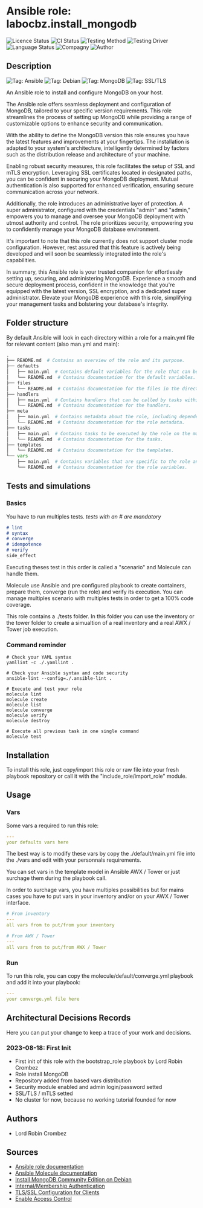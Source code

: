 # Ansible role: labocbz.install_mongodb

![Licence Status](https://img.shields.io/badge/licence-MIT-brightgreen)
![CI Status](https://img.shields.io/badge/CI-success-brightgreen)
![Testing Method](https://img.shields.io/badge/Testing%20Method-Ansible%20Molecule-blueviolet)
![Testing Driver](https://img.shields.io/badge/Testing%20Driver-docker-blueviolet)
![Language Status](https://img.shields.io/badge/language-Ansible-red)
![Compagny](https://img.shields.io/badge/Compagny-Labo--CBZ-blue)
![Author](https://img.shields.io/badge/Author-Lord%20Robin%20Crombez-blue)

## Description

![Tag: Ansible](https://img.shields.io/badge/Tech-Ansible-orange)
![Tag: Debian](https://img.shields.io/badge/Tech-Debian-orange)
![Tag: MongoDB](https://img.shields.io/badge/Tech-MongoDB-orange)
![Tag: SSL/TLS](https://img.shields.io/badge/Tech-SSL%2FTLS-orange)

An Ansible role to install and configure MongoDB on your host.

The Ansible role offers seamless deployment and configuration of MongoDB, tailored to your specific version requirements. This role streamlines the process of setting up MongoDB while providing a range of customizable options to enhance security and communication.

With the ability to define the MongoDB version this role ensures you have the latest features and improvements at your fingertips. The installation is adapted to your system's architecture, intelligently determined by factors such as the distribution release and architecture of your machine.

Enabling robust security measures, this role facilitates the setup of SSL and mTLS encryption. Leveraging SSL certificates located in designated paths, you can be confident in securing your MongoDB deployment. Mutual authentication is also supported for enhanced verification, ensuring secure communication across your network.

Additionally, the role introduces an administrative layer of protection. A super administrator, configured with the credentials "admin" and "admin," empowers you to manage and oversee your MongoDB deployment with utmost authority and control. The role prioritizes security, empowering you to confidently manage your MongoDB database environment.

It's important to note that this role currently does not support cluster mode configuration. However, rest assured that this feature is actively being developed and will soon be seamlessly integrated into the role's capabilities.

In summary, this Ansible role is your trusted companion for effortlessly setting up, securing, and administering MongoDB. Experience a smooth and secure deployment process, confident in the knowledge that you're equipped with the latest version, SSL encryption, and a dedicated super administrator. Elevate your MongoDB experience with this role, simplifying your management tasks and bolstering your database's integrity.

## Folder structure

By default Ansible will look in each directory within a role for a main.yml file for relevant content (also man.yml and main):

```PYTHON
.
├── README.md  # Contains an overview of the role and its purpose.
├── defaults
│   ├── main.yml  # Contains default variables for the role that can be overridden by users.
│   └── README.md  # Contains documentation for the default variables.
├── files
│   └── README.md  # Contains documentation for the files in the directory.
├── handlers
│   ├── main.yml  # Contains handlers that can be called by tasks within the role.
│   └── README.md  # Contains documentation for the handlers.
├── meta
│   ├── main.yml  # Contains metadata about the role, including dependencies and supported platforms.
│   └── README.md  # Contains documentation for the role metadata.
├── tasks
│   ├── main.yml  # Contains tasks to be executed by the role on the managed nodes.
│   └── README.md  # Contains documentation for the tasks.
├── templates
│   └── README.md  # Contains documentation for the templates.
└── vars
    ├── main.yml  # Contains variables that are specific to the role and are not meant to be overridden.
    └── README.md  # Contains documentation for the role variables.
```

## Tests and simulations

### Basics

You have to run multiples tests. *tests with an # are mandatory*

```MARKDOWN
# lint
# syntax
# converge
# idempotence
# verify
side_effect
```

Executing theses test in this order is called a "scenario" and Molecule can handle them.

Molecule use Ansible and pre configured playbook to create containers, prepare them, converge (run the role) and verify its execution.
You can manage multiples scenario with multiples tests in order to get a 100% code coverage.

This role contains a ./tests folder. In this folder you can use the inventory or the tower folder to create a simualtion of a real inventory and a real AWX / Tower job execution.

### Command reminder

```SHELL
# Check your YAML syntax
yamllint -c ./.yamllint .

# Check your Ansible syntax and code security
ansible-lint --config=./.ansible-lint .

# Execute and test your role
molecule lint
molecule create
molecule list
molecule converge
molecule verify
molecule destroy

# Execute all previous task in one single command
molecule test
```

## Installation

To install this role, just copy/import this role or raw file into your fresh playbook repository or call it with the "include_role/import_role" module.

## Usage

### Vars

Some vars a required to run this role:

```YAML
---
your defaults vars here
```

The best way is to modify these vars by copy the ./default/main.yml file into the ./vars and edit with your personnals requirements.

You can set vars in the template model in Ansible AWX / Tower or just surchage them during the playbook call.

In order to surchage vars, you have multiples possibilities but for mains cases you have to put vars in your inventory and/or on your AWX / Tower interface.

```YAML
# From inventory
---
all vars from to put/from your inventory
```

```YAML
# From AWX / Tower
---
all vars from to put/from AWX / Tower
```

### Run

To run this role, you can copy the molecule/default/converge.yml playbook and add it into your playbook:

```YAML
---
your converge.yml file here
```

## Architectural Decisions Records

Here you can put your change to keep a trace of your work and decisions.

### 2023-08-18: First Init

* First init of this role with the bootstrap_role playbook by Lord Robin Crombez
* Role install MongoDB
* Repository added from based vars distribution
* Security module enabled and admin login/password setted
* SSL/TLS / mTLS setted
* No cluster for now, because no working tutorial founded for now

## Authors

* Lord Robin Crombez

## Sources

* [Ansible role documentation](https://docs.ansible.com/ansible/latest/playbook_guide/playbooks_reuse_roles.html)
* [Ansible Molecule documentation](https://molecule.readthedocs.io/)
* [Install MongoDB Community Edition on Debian](https://www.mongodb.com/docs/manual/tutorial/install-mongodb-on-debian/#install-mongodb-community-edition-on-debian)
* [Internal/Membership Authentication](https://www.mongodb.com/docs/manual/core/security-internal-authentication/)
* [TLS/SSL Configuration for Clients](https://www.mongodb.com/docs/v3.0/tutorial/configure-ssl-clients/)
* [Enable Access Control](https://www.mongodb.com/docs/manual/tutorial/enable-authentication/#std-label-enable-access-control)

